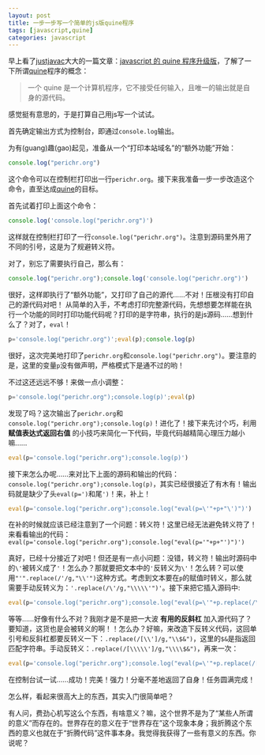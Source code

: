 ```yaml
---
layout: post
title: 一步一步写一个简单的js版quine程序
tags: [javascript,quine]
categories: javascript
---
```

早上看了[justjavac][1]大大的一篇文章：[javascript 的 quine 程序升级版][2]，了解了一下所谓[quine][3]程序的概念：

>一个 quine 是一个计算机程序，它不接受任何输入，且唯一的输出就是自身的源代码。

感觉挺有意思的，于是打算自己用js写一个试试。

首先确定输出方式为控制台，即通过`console.log`输出。

为有(guang)趣(gao)起见，准备从一个“打印本站域名”的“额外功能”开始：

```javascript
console.log("perichr.org")
```

这个命令可以在控制栏打印出一行`perichr.org`。接下来我准备一步一步改造这个命令，直至达成[quine][3]的目标。

首先试着打印上面这个命令：

```javascript
console.log('console.log("perichr.org")')
```

这样就在控制栏打印了一行`console.log("perichr.org")`。注意到源码里外用了不同的引号，这是为了规避转义符。

对了，别忘了需要执行自己，那么有：

```javascript
console.log("perichr.org");console.log('console.log("perichr.org")')
```

很好，这样即执行了“额外功能”，又打印了自己的源代……不对！压根没有打印自己的源代码对吧！
从简单的入手，不考虑打印完整源代码，先想想要怎样能在执行一个功能的同时打印功能代码呢？打印的是字符串，执行的是js源码……想到什么了？对了，`eval`！

```javascript
p='console.log("perichr.org")';eval(p);console.log(p)
```

很好，这次完美地打印了`perichr.org`和`console.log("perichr.org")`。要注意的是，这里的变量`p`没有做声明，严格模式下是通不过的哟！

不过这还远远不够！来做一点小调整：

```javascript
p='console.log("perichr.org");console.log(p)';eval(p)
```

发现了吗？这次输出了`perichr.org`和`console.log("perichr.org");console.log(p)`！进化了！接下来先讨个巧，利用 **赋值表达式返回右值** 的小技巧来简化一下代码，毕竟代码越精简心理压力越小嘛……

```javascript
eval(p='console.log("perichr.org");console.log(p)')
```

接下来怎么办呢……来对比下上面的源码和输出的代码：`console.log("perichr.org");console.log(p)`，其实已经很接近了有木有！输出码就是缺少了头`eval(p=')`和尾`')`！来，补上！

```javascript
eval(p='console.log("perichr.org");console.log("eval(p=\'"+p+"\')")')
```

在补的时候就应该已经注意到了一个问题：转义符！这里已经无法避免转义符了！来看看输出的代码：`eval(p='console.log("perichr.org");console.log("eval(p='"+p+"')")')`

真好，已经十分接近了对吧！但还是有一点小问题：没错，转义符！输出时源码中的`\'`被转义成了`'`！怎么办？那就要把文本中的`'`反转义为`\'`！怎么转？可以使用`"'".replace(/'/g,"\\'")`这种方式。考虑到文本要在`p`的赋值时转义，那么就需要手动反转义为：`'.replace(/\'/g,"\\\\\'")'`。接下来把它插入源码中:

```javascript
eval(p='console.log("perichr.org");console.log("eval(p=\'"+p.replace(/\'/g,"\\\\\'")+"\')")')
```

等等……好像有什么不对？我刚才是不是把一大波 **有用的反斜杠** 加入源代码了？要知道，这货也是会被转义的啊！！怎么办？好嘛，来改造下反转义代码，这回单引号和反斜杠都要反转义一下：`.replace(/[\\']/g,"\\$&")`，这里的`$&`是指返回匹配字符串。手动反转义：`.replace(/[\\\\\']/g,"\\\\$&")`，再来一次：

```javascript
eval(p='console.log("perichr.org");console.log("eval(p=\'"+p.replace(/[\\\\\']/g,"\\\\$&")+"\')")')
```

在控制台试一试……成功！完美！强力！分毫不差地返回了自身！任务圆满完成！

怎么样，看起来很高大上的东西，其实入门很简单吧？



有人问，费劲心机写这么个东西，有啥意义？嘛，这个世界不是为了“某些人所谓的意义”而存在的。世界存在的意义在于“世界存在”这个现象本身；我折腾这个东西的意义也就在于“折腾代码”这件事本身。我觉得我获得了一些有意义的东西。你说呢？




[1]:http://justjavac.com/
[2]:http://justjavac.com/javascript/2013/10/11/javascript-quine-plus.html
[3]:http://en.wikipedia.org/wiki/Quine_(computing)

